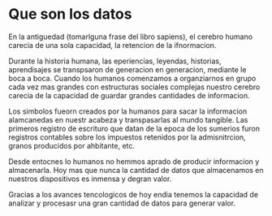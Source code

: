 
# Que son los datos

En la antiguedad (tomarlguna frase del libro sapiens), el cerebro humano carecia de una sola capacidad, la retencion de la ifnormacion. 

Durante la historia humana, las eperiencias, leyendas, historias, aprendisajes se transpsaron de generacion en generacion, mediante le boca a boca. Cuando los humanos comenzamos a organziarnos en grupo cada vez mas grandes con estructuras sociales complejas nuestro cerebro carecia de la capacidad de guardar grandes cantidades de informacion.

Los simbolos fueorn creados por la humanos para sacar la informacion alamcanedas en nuestr acabeza y transpasarlas al mundo tangible. Las primeros registro de escrituro que datan de la epoca de los sumerios furon registros contables sobre los impuestos retenidos por la admisnitrcion, granos producidos por ahbitante, etc.

Desde entocnes lo humanos no hemmos aprado de producir informacion y almacenarla. Hoy mas que nunca la cantidad de datos que almacenamos en nuestros dispositivos es inmensa y degran valor. 

Gracias a los avances tencologicos de hoy endia tenemos la capacidad de analizar y procesasr una gran cantidad de datos para generar valor. 


